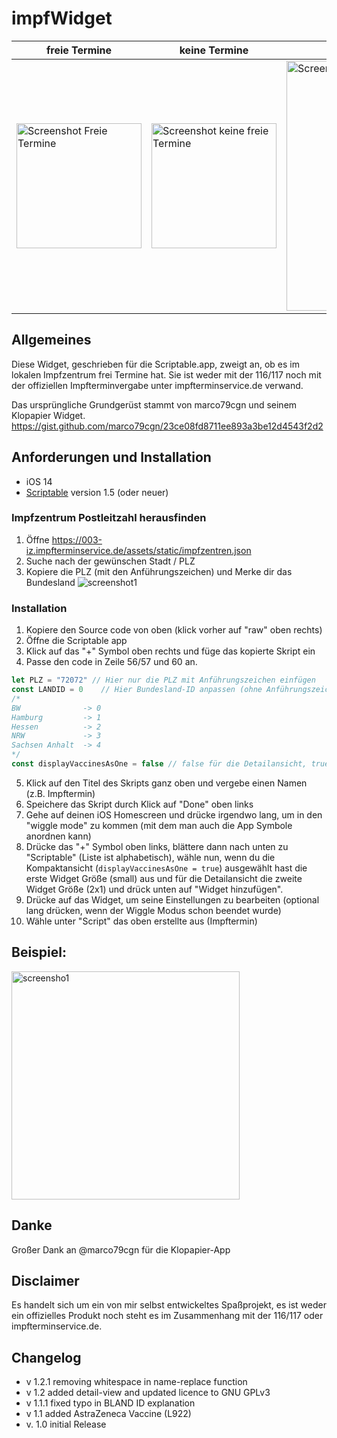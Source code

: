 # impfWidget

| freie Termine | keine Termine | Detailansicht  |
| -----------------  | ------------------ | ------------------ |
| <img src="https://user-images.githubusercontent.com/25013642/107362178-b5c50400-6ad8-11eb-998c-7ca27e34c47b.png" alt="Screenshot Freie Termine" width=200> | <img src="https://user-images.githubusercontent.com/25013642/107362185-b78ec780-6ad8-11eb-814d-ba9d099e7daf.jpg" alt="Screenshot keine freie Termine" width=200> | <img src="https://user-images.githubusercontent.com/25013642/107978719-91c45f80-6fbd-11eb-8983-17182a3e1afb.jpg" alt="Screenshot Detailansicht" width=400> |<


## Allgemeines
Diese Widget, geschrieben für die Scriptable.app, zweigt an, ob es im lokalen Impfzentrum frei Termine hat.
Sie ist weder mit der 116/117 noch mit der offiziellen Impfterminvergabe unter impfterminservice.de verwand.

Das ursprüngliche Grundgerüst stammt von marco79cgn und seinem Klopapier Widget.
https://gist.github.com/marco79cgn/23ce08fd8711ee893a3be12d4543f2d2

## Anforderungen und Installation
- iOS 14
- [Scriptable](https://apps.apple.com/us/app/scriptable/id1405459188) version 1.5 (oder neuer)

### Impfzentrum Postleitzahl herausfinden
1) Öffne https://003-iz.impfterminservice.de/assets/static/impfzentren.json
2) Suche nach der gewünschen Stadt / PLZ
3) Kopiere die PLZ (mit den Anführungszeichen) und Merke dir das Bundesland
![screenshot1](https://user-images.githubusercontent.com/25013642/107360811-bceb1280-6ad6-11eb-982d-eca27be29812.png)

### Installation
1) Kopiere den Source code von oben (klick vorher auf "raw" oben rechts)
2) Öffne die Scriptable app
3) Klick auf das "+" Symbol oben rechts und füge das kopierte Skript ein
4) Passe den code in Zeile 56/57 und 60 an.
~~~js
let PLZ = "72072" // Hier nur die PLZ mit Anführungszeichen einfügen
const LANDID = 0    // Hier Bundesland-ID anpassen (ohne Anführungszeichen)
/*
BW              -> 0
Hamburg         -> 1
Hessen          -> 2
NRW             -> 3
Sachsen Anhalt  -> 4
*/
const displayVaccinesAsOne = false // false für die Detailansicht, true für die Kompaktansicht
~~~
5) Klick auf den Titel des Skripts ganz oben und vergebe einen Namen (z.B. Impftermin)
6) Speichere das Skript durch Klick auf "Done" oben links
7) Gehe auf deinen iOS Homescreen und drücke irgendwo lang, um in den "wiggle mode" zu kommen (mit dem man auch die App Symbole anordnen kann)
8) Drücke das "+" Symbol oben links, blättere dann nach unten zu "Scriptable" (Liste ist alphabetisch), wähle nun, wenn du die Kompaktansicht (`displayVaccinesAsOne = true`) ausgewählt hast die erste Widget Größe (small) aus und für die Detailansicht die zweite Widget Größe (2x1) und drück unten auf "Widget hinzufügen".
9) Drücke auf das Widget, um seine Einstellungen zu bearbeiten (optional lang drücken, wenn der Wiggle Modus schon beendet wurde)
10) Wähle unter "Script" das oben erstellte aus (Impftermin)

## Beispiel:
<img width="365" alt="screensho1" src="https://user-images.githubusercontent.com/25013642/107362076-929a5480-6ad8-11eb-92a2-db724331d674.png">

## Danke

Großer Dank an @marco79cgn für die Klopapier-App 

## Disclaimer
Es handelt sich um ein von mir selbst entwickeltes Spaßprojekt, es ist weder ein offizielles Produkt noch steht es im Zusammenhang mit der 116/117 oder impfterminservice.de. 

## Changelog
- v 1.2.1 removing whitespace in name-replace function
- v 1.2 added detail-view and updated licence to GNU GPLv3
- v 1.1.1 fixed typo in BLAND ID explanation
- v 1.1 added AstraZeneca Vaccine (L922)
- v. 1.0 initial Release

